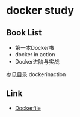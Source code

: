 # docker study


## Book List

- 第一本Docker书
- docker in action
- Docker进阶与实战

参见目录 dockerinaction


## Link

- [Dockerfile](https://github.com/dockerfile/)
